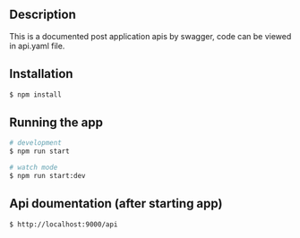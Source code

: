 ## Description

This is a documented post application apis by swagger, code can be viewed in api.yaml file.

## Installation

```bash
$ npm install
```

## Running the app

```bash
# development
$ npm run start

# watch mode
$ npm run start:dev
```
## Api doumentation (after starting app)

```bash
$ http://localhost:9000/api
```